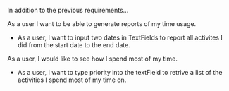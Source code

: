 In addition to the previous requirements...

As a user I want to be able to generate reports of my time usage.
* As a user, I want to input two dates in TextFields to report all activites I did from the start date to the end date.

As a user, I would like to see how I spend most of my time.
* As a user, I want to type priority into the textField to retrive a list of the activities I spend most of my time on.